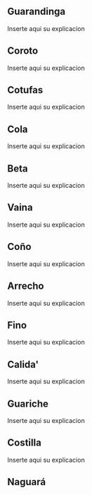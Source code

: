 ## Guarandinga
Inserte aqui su explicacion

## Coroto
Inserte aqui su explicacion

## Cotufas
Inserte aqui su explicacion

## Cola
Inserte aqui su explicacion

## Beta
Inserte aqui su explicacion

## Vaina
Inserte aqui su explicacion

## Coño
Inserte aqui su explicacion

## Arrecho
Inserte aqui su explicacion

## Fino
Inserte aqui su explicacion

## Calida'
Inserte aqui su explicacion

## Guariche
Inserte aqui su explicacion

## Costilla
Inserte aqui su explicacion

## Naguará